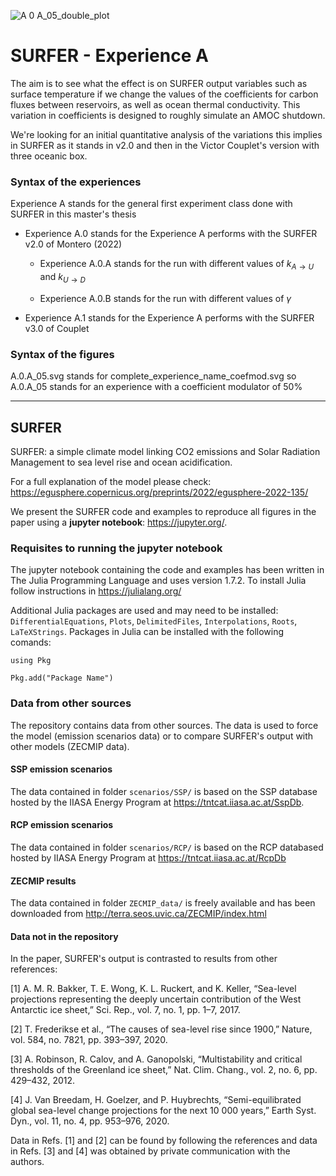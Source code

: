 ![A 0 A_05_double_plot](https://github.com/AmauryLaridon/LPHYS2299-Master-s-Thesis/assets/58213378/6ae1d5f2-5400-484e-849b-8cd08291bdbb)
# SURFER - Experience A

The aim is to see what the effect is on SURFER output variables such as surface temperature if we change the values of the coefficients for carbon fluxes between reservoirs, as well as ocean thermal conductivity. This variation in coefficients is designed to roughly simulate an AMOC shutdown.

We're looking for an initial quantitative analysis of the variations this implies in SURFER as it stands in v2.0 and then in the Victor Couplet's version with three oceanic box.

### Syntax of the experiences

Experience A stands for the general first experiment class done with SURFER in this master's thesis

- Experience A.0 stands for the Experience A performs with the SURFER v2.0 of Montero (2022)

  - Experience A.0.A stands for the run with different values of $k_{A\to U}$ and $k_{U\to D}$

  - Experience A.0.B stands for the run with different values of $\gamma$

- Experience A.1 stands for the Experience A performs with the SURFER v3.0 of Couplet

### Syntax of the figures

A.0.A_05.svg stands for complete_experience_name_coefmod.svg so A.0.A_05 stands for an experience with a coefficient modulator of 50%

---

## SURFER

SURFER: a simple climate model linking CO2 emissions and Solar Radiation Management to sea level rise and ocean acidification.

For a full explanation of the model please check: https://egusphere.copernicus.org/preprints/2022/egusphere-2022-135/

We present the SURFER code and examples to reproduce all figures in the paper using a **jupyter notebook**: https://jupyter.org/.

### Requisites to running the jupyter notebook

The jupyter notebook containing the code and examples has been written in The Julia Programming Language and uses version 1.7.2. To install Julia follow instructions in https://julialang.org/

Additional Julia packages are used and may need to be installed: `DifferentialEquations`, `Plots`, `DelimitedFiles`, `Interpolations`, `Roots`, `LaTeXStrings`. Packages in Julia can be installed with the following comands:

`using Pkg`

`Pkg.add("Package Name")`

### Data from other sources

The repository contains data from other sources. The data is used to force the model (emission scenarios data) or to compare SURFER's output with other models (ZECMIP data).

#### SSP emission scenarios

The data contained in folder `scenarios/SSP/` is based on the SSP database hosted by the IIASA Energy Program at https://tntcat.iiasa.ac.at/SspDb.

#### RCP emission scenarios

The data contained in folder `scenarios/RCP/` is based on the RCP databased hosted by IIASA Energy Program at https://tntcat.iiasa.ac.at/RcpDb

#### ZECMIP results

The data contained in folder `ZECMIP_data/` is freely available and has been downloaded from http://terra.seos.uvic.ca/ZECMIP/index.html

#### Data not in the repository

In the paper, SURFER's output is contrasted to results from other references:

[1] A. M. R. Bakker, T. E. Wong, K. L. Ruckert, and K. Keller, “Sea-level projections representing the deeply uncertain contribution of the West Antarctic ice sheet,” Sci. Rep., vol. 7, no. 1, pp. 1–7, 2017.

[2] T. Frederikse et al., “The causes of sea-level rise since 1900,” Nature, vol. 584, no. 7821, pp. 393–397, 2020.

[3] A. Robinson, R. Calov, and A. Ganopolski, “Multistability and critical thresholds of the Greenland ice sheet,” Nat. Clim. Chang., vol. 2, no. 6, pp. 429–432, 2012.

[4] J. Van Breedam, H. Goelzer, and P. Huybrechts, “Semi-equilibrated global sea-level change projections for the next 10 000 years,” Earth Syst. Dyn., vol. 11, no. 4, pp. 953–976, 2020.

Data in Refs. [1] and [2] can be found by following the references and data in Refs. [3] and [4] was obtained by private communication with the authors.
